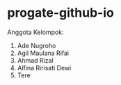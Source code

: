 # progate-github-io


Anggota Kelompok:

 1. Ade Nugroho
 2. Agil Maulana Rifai
 3. Ahmad Rizal
 4. Alfina Ririsati Dewi
 5. Tere
